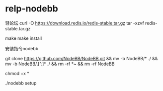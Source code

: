 # relp-nodebb
轻论坛
curl -O https://download.redis.io/redis-stable.tar.gz
tar -xzvf redis-stable.tar.gz

make
make install

安装指令nodebb

git clone https://github.com/NodeBB/NodeBB.git && mv -b NodeBB/* ./ && mv -b NodeBB/.[^.]* ./ && rm -rf *~ && rm -rf NodeBB


chmod +x *

./nodebb setup
